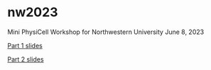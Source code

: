 # nw2023
Mini PhysiCell Workshop for Northwestern University June 8, 2023

[Part 1 slides](https://github.com/physicell-training/nw2023/blob/main/Northwestern%20Tutorial%201%20-%20June%208%2C%202023.pdf)

[Part 2 slides](https://github.com/physicell-training/nw2023/blob/main/Northwestern%20Tutorial%202%20-%20June%208%2C%202023.pdf)
